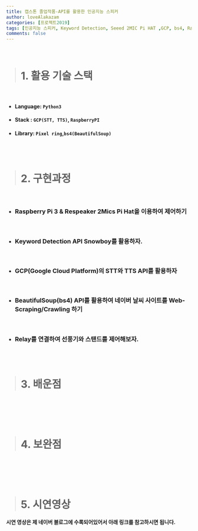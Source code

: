 ```yaml
---
title: 캡스톤 졸업작품-API를 활용한 인공지능 스피커
author: loveAlakazam
categories: [프로젝트2019]
tags: [인공지능 스피커, Keyword Detection, Seeed 2MIC Pi HAT ,GCP, bs4, Raspberry PI3, TTS, STT, Relay]
comments: false
---
```


<br>

> # 1. 활용 기술 스택

<br>

- #### Language: `Python3`
- #### Stack : `GCP(STT, TTS)`, `RaspberryPI`
- #### Library: `Pixel ring`,`bs4(BeautifulSoup)`

<br><br>

> # 2. 구현과정

<br>

- ### Raspberry Pi 3 & Respeaker 2Mics Pi Hat을 이용하여 제어하기

<br>

- ### Keyword Detection API Snowboy를 활용하자.

<br>

- ### GCP(Google Cloud Platform)의 STT와 TTS API를 활용하자

<br>

- ### BeautifulSoup(bs4) API를 활용하여 네이버 날씨 사이트를 Web-Scraping/Crawling 하기

<br>

- ### Relay를 연결하여 선풍기와 스탠드를 제어해보자.


<br><br>

> # 3. 배운점

<br>

<br><br>

> # 4. 보완점

<br>

<br><br>

> # 5. 시연영상

<b> 시연 영상은 제 네이버 블로그에 수록되어있어서 아래 링크를 참고하시면 됩니다.
</b>
